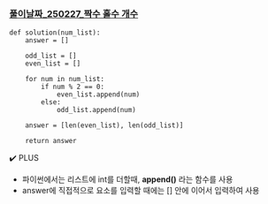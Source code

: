 ### [풀이날짜_250227_짝수 홀수 개수](https://school.programmers.co.kr/learn/courses/30/lessons/120824)

```
def solution(num_list):
    answer = []
    
    odd_list = []
    even_list = []
    
    for num in num_list:
        if num % 2 == 0:
            even_list.append(num)
        else:
            odd_list.append(num)
    
    answer = [len(even_list), len(odd_list)]
    
    return answer
```

✔️ PLUS

- 파이썬에서는 리스트에 int를 더할때, **append()** 라는 함수를 사용
- answer에 직접적으로 요소를 입력할 때에는 [] 안에 이어서 입력하여 사용

